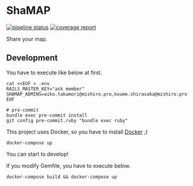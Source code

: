 # ShaMAP

[![pipeline status](https://gitlab.com/shamap/shamap-rails-api/badges/master/pipeline.svg)](https://gitlab.com/shamap/shamap-rails-api/commits/master)
[![coverage report](https://gitlab.com/shamap/shamap-rails-api/badges/master/coverage.svg)](https://shamap.gitlab.io/shamap-rails-api/coverage/)

Share your map.

## Development
You have to execute like below at first.
```shell
cat <<EOF > .env
RAILS_MASTER_KEY="ask member"
SHAMAP_ADMINS=aiko.takamori@mishiro.pro,koume.shirasaka@mishiro.pro
EOF

# pre-commit
bundle exec pre-commit install
git config pre-commit.ruby "bundle exec ruby"
```

This project uses Docker, so you have to install [Docker](https://www.docker.com) ;)

```shell
docker-compose up
```
You can start to develop!


If you modify Gemfile, you have to execute below.
```shell
docker-compose build && docker-compose up
```
